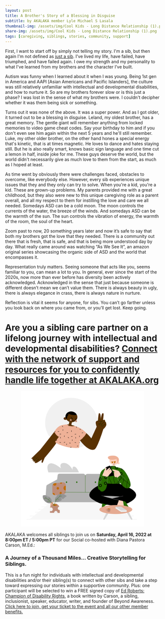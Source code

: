 ```yaml
---
layout: post
title: A Brother's Story of a Blessing in Disguise
subtitle: by AKALAKA member Lyle Michael S Lasala
thumbnail-img: /assets/img/Cool Kids - Long Distance Relationship (1).png
share-img: /assets/img/Cool Kids - Long Distance Relationship (1).png
tags: [caregiving, siblings, stories, community, support]
---
```

First, I want to start off by simply not telling my story. I'm a sib, but then again I'm not defined as <u>just a sib</u>. I've lived my life, have failed, have triumphed, and have failed again. I owe my strength and my personality to what I've learned from my brothers and the character I’ve built.

Autism was funny when I learned about it when I was young. Being 1st gen in America and AAPI [Asian Americans and Pacific Islanders], the culture was still relatively unfamiliar with intellectual and developmental disabilities, and how to nurture it. So are my brothers forever slow or is this just a phase? I was lost in the sense of what my brothers were. I couldn't decipher whether it was them being sick or something. 

Turns out it was none of the above. It was a super power. And as I got older, it turned out to be a blessing in disguise. Leland, my oldest brother, has a great memory. The gentle giant will remember anything from locked memories to video game cheat codes. Say your birthday to him and if you don't even see him again within the next 5 years and he'll still remember. Luke, my other older brother, on the other hand hones a special energy that's kinetic, that is at times magnetic. He loves to dance and hates staying still. But he is also really smart, knows basic sign language and one time cut a lemon in half, inside joke for me. These guys deserve the world, but the world didn't necessarily give as much love to them from the start, as much as I hoped at least. 

As time went by obviously there were challenges faced, obstacles to overcome, like everybody else. However, every sib experiences unique issues that they and they only can try to solve. When you're a kid, you're a kid. These are grown-up problems. My parents provided me with a great childhood, but they also were new to this unique caregiving role as a parent overall, and all my respect to them for instilling the love and care we all needed. Somedays ASD can be a cold moon. The moon controls the currents of the water, the breeze of the winds. And somedays ASD can be the warmth of the sun. The sun controls the vibration of energy, the warmth of the room, the soul of the heart.

Zoom past to now, 20 something years later and now it’s safe to say that both my brothers got the love that they needed. There is a community out there that is fresh, that is safe, and that is being more understood day by day. What really came around was watching “As We See It”, an amazon original series showcasing the organic side of ASD and the world that encompasses it. 

Representation truly matters. Seeing someone that acts like you, seems familiar to you, can mean a lot to you. In general, ever since the start of the 2020s, now more than ever before has diversity been actively acknowledged. Acknowledged in the sense that just because someone is different doesn’t mean we can’t value them. There is always beauty in ugly, there is always elegance in crass, there is always nature in nurture. 

Reflection is vital it seems for anyone, for sibs. You can’t go farther unless you look back on where you came from, or you’ll get lost. Keep going. 

# Are you a sibling care partner on a lifelong journey with intellectual and developmental disabilities? [Connect with the network of support and resources for you to confidently handle life together at AKALAKA.org](/join)
<p align = center>
<a href = "/join"><img src="/assets/img/Cool%20Kids%20-%20Long%20Distance%20Relationship%20(1).png" width="400"/></a>
</p>

AKALAKA welcomes all siblings to join us on <b>Saturday, April 16, 2022 at 8:00pm ET / 5:00pm PT</b> for our Social co-hosted with Diana Pastora Carson, M.Ed.: 
### A Journey of a Thousand Miles... Creative Storytelling for Siblings. 
This is a fun night for individuals with intellectual and developmental disabilities and/or their sibling(s) to connect with other sibs and take a step toward expressing our stories within a supportive community. Plus: one participant will be selected to win a FREE signed copy of <u>Ed Roberts: Champion of Disability Rights</u>, a book written by Carson, a sibling, inclusionist, speaker, educator, writer, and founder of Beyond Awareness.
<a href = "/join">Click here to join, get your ticket to the event and all our other member benefits.</a>
